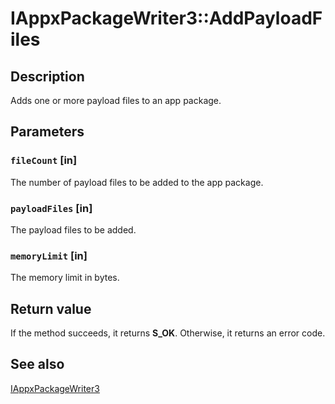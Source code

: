 # IAppxPackageWriter3::AddPayloadFiles

## Description

Adds one or more payload files to an app package.

## Parameters

### `fileCount` [in]

The number of payload files to be added to the app package.

### `payloadFiles` [in]

The payload files to be added.

### `memoryLimit` [in]

The memory limit in bytes.

## Return value

If the method succeeds, it returns **S_OK**. Otherwise, it returns an error code.

## See also

[IAppxPackageWriter3](https://learn.microsoft.com/windows/desktop/api/appxpackaging/nn-appxpackaging-iappxpackagewriter3)